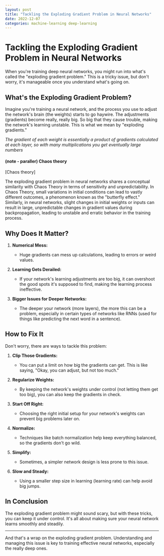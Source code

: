 ```yaml
---
layout: post
title: "Tackling the Exploding Gradient Problem in Neural Networks"
date: 2022-12-07
categories: machine-learning deep-learning
---
```


# Tackling the Exploding Gradient Problem in Neural Networks

When you're training deep neural networks, you might run into what's called the "exploding gradient problem." This is a tricky issue, but don't worry, it's manageable once you understand what's going on.

## What's the Exploding Gradient Problem?

Imagine you're training a neural network, and the process you use to adjust the network's brain (the weights) starts to go haywire. The adjustments (gradients) become really, really big. So big that they cause trouble, making the network's learning unstable. This is what we mean by "exploding gradients."

*The gradient of each weight is essentially a product of gradients calculated at each layer, so with many multiplications you get eventually large numbers*

#### (note - paraller) Chaos theory

[Chaos theory]

The exploding gradient problem in neural networks shares a conceptual similarity with Chaos Theory in terms of sensitivity and unpredictability. In Chaos Theory, small variations in initial conditions can lead to vastly different outcomes, a phenomenon known as the "butterfly effect." Similarly, in neural networks, slight changes in initial weights or inputs can result in large, unpredictable changes in gradient values during backpropagation, leading to unstable and erratic behavior in the training process. 

## Why Does It Matter?

1. **Numerical Mess:**
   - Huge gradients can mess up calculations, leading to errors or weird values.

2. **Learning Gets Derailed:**
   - If your network's learning adjustments are too big, it can overshoot the good spots it's supposed to find, making the learning process ineffective.

3. **Bigger Issues for Deeper Networks:**
   - The deeper your network (more layers), the more this can be a problem, especially in certain types of networks like RNNs (used for things like predicting the next word in a sentence).

## How to Fix It

Don't worry, there are ways to tackle this problem:

1. **Clip Those Gradients:**
   - You can put a limit on how big the gradients can get. This is like saying, "Okay, you can adjust, but not too much."

2. **Regularize Weights:**
   - By keeping the network's weights under control (not letting them get too big), you can also keep the gradients in check.

3. **Start Off Right:**
   - Choosing the right initial setup for your network's weights can prevent big problems later on.

4. **Normalize:**
   - Techniques like batch normalization help keep everything balanced, so the gradients don't go wild.

5. **Simplify:**
   - Sometimes, a simpler network design is less prone to this issue.

6. **Slow and Steady:**
   - Using a smaller step size in learning (learning rate) can help avoid big jumps.

## In Conclusion

The exploding gradient problem might sound scary, but with these tricks, you can keep it under control. It's all about making sure your neural network learns smoothly and steadily.

---

And that's a wrap on the exploding gradient problem. Understanding and managing this issue is key to training effective neural networks, especially the really deep ones.
